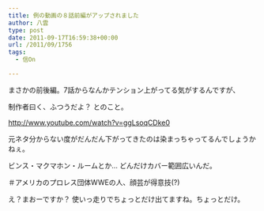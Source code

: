 ```yaml
---
title: 例の動画の８話前編がアップされました
author: 八雲
type: post
date: 2011-09-17T16:59:38+00:00
url: /2011/09/1756
tags:
  - 信On

---
```

まさかの前後編。7話からなんかテンション上がってる気がするんですが、
  
制作者曰く、ふつうだよ？ とのこと。
  
<http://www.youtube.com/watch?v=ggLsoqCDke0>
  
<!--more-->


  
元ネタ分からない度がだんだん下がってきたのは染まっちゃってるんでしょうかねぇ。
  
ビンス・マクマホン・ルームとか… どんだけカバー範囲広いんだ。
  
＃アメリカのプロレス団体WWEの人、顔芸が得意技(?)

え？まおーですか？ 使いっ走りでちょっとだけ出てますね。ちょっとだけ。
